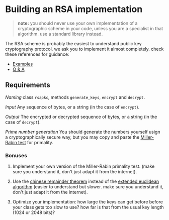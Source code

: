 # Building an RSA implementation

> **note:** you should never use your own implementation of a cryptographic scheme in your code, unless you are a specialist in that algorithm. use a standard library instead.

The RSA scheme is probably the easiest to understand public key cryptography protocol. we ask you to implement it almost completely. check these references for guidance:

- [Examples](http://doctrina.org/How-RSA-Works-With-Examples.html)
- [Q & A](http://doctrina.org/Why-RSA-Works-Three-Fundamental-Questions-Answered.html)

## Requirements

*Naming*
    class ``rsapkc``, methods ``generate_keys``, ``encrypt`` and ``decrypt``.

*Input*
    Any sequence of bytes, or a string (in the case of ``encrypt``).

*Output*
    The encrypted or decrypted sequence of bytes, or a string (in the case of
    ``decrypt``).

*Prime number generation*
    You should generate the numbers yourself usign a cryptographically secure way, but you may copy and paste the     [Miller-Rabin test](https://en.wikipedia.org/wiki/Miller%E2%80%93Rabin_primality_test)   for primality.

### Bonuses


1. Implement your own version of the Miller-Rabin primality test. (make sure
   you understand it, don't just adapt it from the internet).

2. Use the [chinese remainder theorem](https://en.wikipedia.org/wiki/Chinese_remainder_theorem) instead of the
   [extended euclidean algorithm](https://en.wikipedia.org/wiki/Extended_Euclidean_algorithm) (easier to
   understand but slower. make sure you understand it, don't just adapt it from the internet).

1. Optimize your implementation: how large the keys can get before before your
   class gets too slow to use? how far is that from the usual key length (1024 
   or 2048 bits)?
